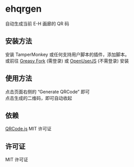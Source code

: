 # ehqrgen
自动生成当前 E-H 画廊的 QR 码

## 安装方法
安装 TamperMonkey 或任何支持用户脚本的插件，添加脚本。  
或前往 [Greasy Fork](https://greasyfork.org/zh-CN/scripts/368834-e-h-%E7%94%BB%E5%BB%8A%E4%BA%8C%E7%BB%B4%E7%A0%81%E7%94%9F%E6%88%90) (需登录) 或 [OpenUserJS](https://openuserjs.org/scripts/sanddudu/E-H_%E7%94%BB%E5%BB%8A%E4%BA%8C%E7%BB%B4%E7%A0%81%E7%94%9F%E6%88%90) (不需登录) 安装

## 使用方法
点击页面右侧的 “Generate QRCode” 即可  
点击生成的二维码，即可自动收起  

## 依赖
[QRCode.js](https://github.com/davidshimjs/qrcodejs) MIT 许可证

## 许可证
MIT 许可证

